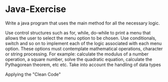 # Java-Exercise
Write a java program that uses the main method for all the necessary logic.

Use control structures such as for, while, do-while to print a menu that allows the user to select the menu option to be chosen.
Use conditionals, switch and so on to implement each of the logic associated with each menu option.
These options must contemplate mathematical operations, character or string processing. For example: calculate the modulus of a number operation, a square number, solve the quadratic equation, calculate the Pythagorean theorem, etc etc.
Take into account the handling of data types

Applying the "Clean Code"
